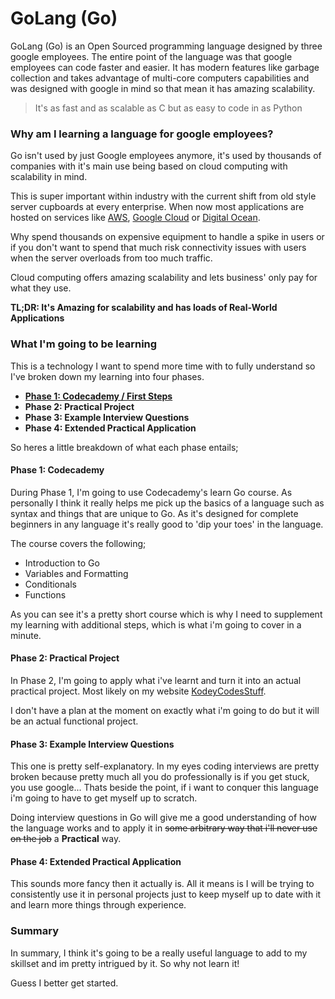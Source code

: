 # GoLang (Go)

GoLang (Go) is an Open Sourced programming language designed by three google employees. The entire point of the language was that google employees can code faster and easier. It has modern features like garbage collection and takes advantage of multi-core computers capabilities and was designed with google in mind so that mean it has amazing scalability.

> It's as fast and as scalable as C but as easy to code in as Python


### Why am I learning a language for google employees?

Go isn't used by just Google employees anymore, it's used by thousands of companies with it's main use being based on cloud computing with scalability in mind.

This is super important within industry with the current shift from old style server cupboards at every enterprise. When now most applications are hosted on services like [AWS](aws.amazon.com), [Google Cloud](cloud.google.com) or [Digital Ocean](digitalocean.com).

Why spend thousands on expensive equipment to handle a spike in users or if you don't want to spend that much risk connectivity issues with users when the server overloads from too much traffic.

Cloud computing offers amazing scalability and lets business' only pay for what they use.

**TL;DR: It's Amazing for scalability and has loads of Real-World Applications**

### What I'm going to be learning

This is a technology I want to spend more time with to fully understand so I've broken down my learning into four phases.

- [**Phase 1: Codecademy / First Steps**](https://github.com/KodeyThomas/BackendDev/tree/master/06-GoLang/Phase_1)
- **Phase 2: Practical Project**
- **Phase 3: Example Interview Questions**
- **Phase 4: Extended Practical Application**

So heres a little breakdown of what each phase entails;

#### Phase 1: Codecademy

During Phase 1, I'm going to use Codecademy's learn Go course. As personally I think it really helps me pick up the basics of a language such as syntax and things that are unique to Go. As it's designed for complete beginners in any language it's really good to 'dip your toes' in the language.

The course covers the following;

- Introduction to Go
- Variables and Formatting
- Conditionals
- Functions

As you can see it's a pretty short course which is why I need to supplement my learning with additional steps, which is what i'm going to cover in a minute.


#### Phase 2: Practical Project

In Phase 2, I'm going to apply what i've learnt and turn it into an actual practical project. Most likely on my website [KodeyCodesStuff](kodeycodesstuff.tech).

I don't have a plan at the moment on exactly what i'm going to do but it will be an actual functional project.

#### Phase 3: Example Interview Questions

This one is pretty self-explanatory. In my eyes coding interviews are pretty broken because pretty much all you do professionally is if you get stuck, you use google... Thats beside the point, if i want to conquer this language i'm going to have to get myself up to scratch.

Doing interview questions in Go will give me a good understanding of how the language works and to apply it in ~~some arbitrary way that i'll never use on the job~~  a **Practical** way.


#### Phase 4: Extended Practical Application

This sounds more fancy then it actually is. All it means is I will be trying to consistently use it in personal projects just to keep myself up to date with it and learn more things through experience.


### Summary

In summary, I think it's going to be a really useful language to add to my skillset and im pretty intrigued by it. So why not learn it!

Guess I better get started.